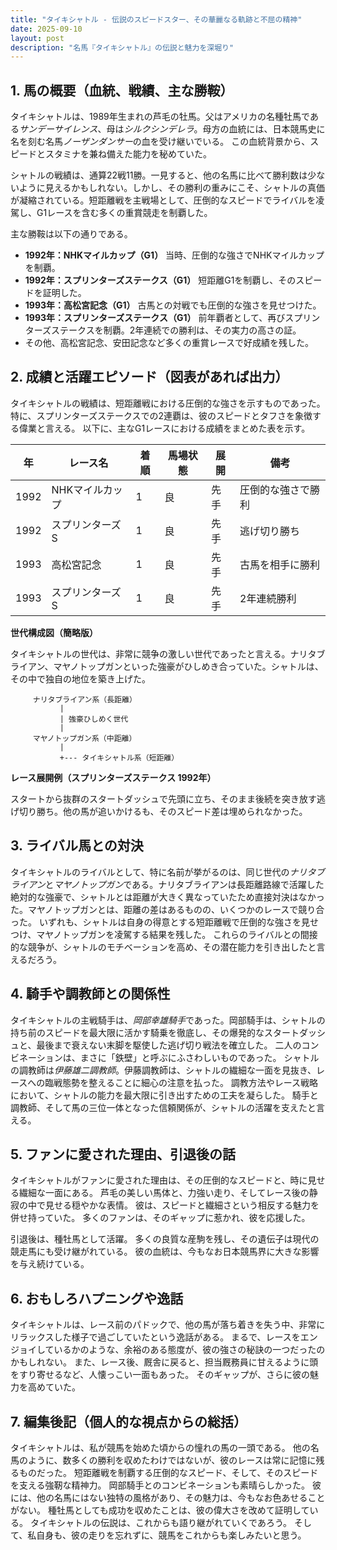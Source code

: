 ```yaml
---
title: "タイキシャトル - 伝説のスピードスター、その華麗なる軌跡と不屈の精神"
date: 2025-09-10
layout: post
description: "名馬『タイキシャトル』の伝説と魅力を深堀り"
---
```


## 1. 馬の概要（血統、戦績、主な勝鞍）

タイキシャトルは、1989年生まれの芦毛の牡馬。父はアメリカの名種牡馬である*サンデーサイレンス*、母は*シルクシンデレラ*。母方の血統には、日本競馬史に名を刻む名馬*ノーザンダンサー*の血を受け継いでいる。  この血統背景から、スピードとスタミナを兼ね備えた能力を秘めていた。

シャトルの戦績は、通算22戦11勝。一見すると、他の名馬に比べて勝利数は少ないように見えるかもしれない。しかし、その勝利の重みにこそ、シャトルの真価が凝縮されている。短距離戦を主戦場として、圧倒的なスピードでライバルを凌駕し、G1レースを含む多くの重賞競走を制覇した。

主な勝鞍は以下の通りである。

* **1992年：NHKマイルカップ（G1）**  当時、圧倒的な強さでNHKマイルカップを制覇。
* **1992年：スプリンターズステークス（G1）**  短距離G1を制覇し、そのスピードを証明した。
* **1993年：高松宮記念（G1）**  古馬との対戦でも圧倒的な強さを見せつけた。
* **1993年：スプリンターズステークス（G1）**  前年覇者として、再びスプリンターズステークスを制覇。2年連続での勝利は、その実力の高さの証。
* その他、高松宮記念、安田記念など多くの重賞レースで好成績を残した。


## 2. 成績と活躍エピソード（図表があれば出力）

タイキシャトルの戦績は、短距離戦における圧倒的な強さを示すものであった。特に、スプリンターズステークスでの2連覇は、彼のスピードとタフさを象徴する偉業と言える。  以下に、主なG1レースにおける成績をまとめた表を示す。

| 年 | レース名          | 着順 | 馬場状態 | 展開   | 備考                                  |
|---|-----------------|-----|-----------|--------|---------------------------------------|
| 1992 | NHKマイルカップ   | 1   | 良       | 先手   | 圧倒的な強さで勝利                     |
| 1992 | スプリンターズS | 1   | 良       | 先手   | 逃げ切り勝ち                           |
| 1993 | 高松宮記念       | 1   | 良       | 先手   | 古馬を相手に勝利                       |
| 1993 | スプリンターズS | 1   | 良       | 先手   | 2年連続勝利                           |


**世代構成図（簡略版）**

タイキシャトルの世代は、非常に競争の激しい世代であったと言える。ナリタブライアン、マヤノトップガンといった強豪がひしめき合っていた。シャトルは、その中で独自の地位を築き上げた。

```
     ナリタブライアン系（長距離）
           |
           | 強豪ひしめく世代
           |
     マヤノトップガン系（中距離）
           |
           +--- タイキシャトル系（短距離）
```

**レース展開例（スプリンターズステークス 1992年）**

スタートから抜群のスタートダッシュで先頭に立ち、そのまま後続を突き放す逃げ切り勝ち。他の馬が追いかけるも、そのスピード差は埋められなかった。


## 3. ライバル馬との対決

タイキシャトルのライバルとして、特に名前が挙がるのは、同じ世代の*ナリタブライアン*と*マヤノトップガン*である。ナリタブライアンは長距離路線で活躍した絶対的な強豪で、シャトルとは距離が大きく異なっていたため直接対決はなかった。マヤノトップガンとは、距離の差はあるものの、いくつかのレースで競り合った。  いずれも、シャトルは自身の得意とする短距離戦で圧倒的な強さを見せつけ、マヤノトップガンを凌駕する結果を残した。  これらのライバルとの間接的な競争が、シャトルのモチベーションを高め、その潜在能力を引き出したと言えるだろう。


## 4. 騎手や調教師との関係性

タイキシャトルの主戦騎手は、*岡部幸雄騎手*であった。岡部騎手は、シャトルの持ち前のスピードを最大限に活かす騎乗を徹底し、その爆発的なスタートダッシュと、最後まで衰えない末脚を駆使した逃げ切り戦法を確立した。  二人のコンビネーションは、まさに「鉄壁」と呼ぶにふさわしいものであった。  シャトルの調教師は*伊藤雄二調教師*。伊藤調教師は、シャトルの繊細な一面を見抜き、レースへの臨戦態勢を整えることに細心の注意を払った。  調教方法やレース戦略において、シャトルの能力を最大限に引き出すための工夫を凝らした。  騎手と調教師、そして馬の三位一体となった信頼関係が、シャトルの活躍を支えたと言える。


## 5. ファンに愛された理由、引退後の話

タイキシャトルがファンに愛された理由は、その圧倒的なスピードと、時に見せる繊細な一面にある。  芦毛の美しい馬体と、力強い走り、そしてレース後の静寂の中で見せる穏やかな表情。  彼は、スピードと繊細さという相反する魅力を併せ持っていた。  多くのファンは、そのギャップに惹かれ、彼を応援した。

引退後は、種牡馬として活躍。  多くの良質な産駒を残し、その遺伝子は現代の競走馬にも受け継がれている。  彼の血統は、今もなお日本競馬界に大きな影響を与え続けている。


## 6. おもしろハプニングや逸話

タイキシャトルは、レース前のパドックで、他の馬が落ち着きを失う中、非常にリラックスした様子で過ごしていたという逸話がある。  まるで、レースをエンジョイしているかのような、余裕のある態度が、彼の強さの秘訣の一つだったのかもしれない。  また、レース後、厩舎に戻ると、担当厩務員に甘えるように頭をすり寄せるなど、人懐っこい一面もあった。  そのギャップが、さらに彼の魅力を高めていた。


## 7. 編集後記（個人的な視点からの総括）

タイキシャトルは、私が競馬を始めた頃からの憧れの馬の一頭である。  他の名馬のように、数多くの勝利を収めたわけではないが、彼のレースは常に記憶に残るものだった。  短距離戦を制覇する圧倒的なスピード、そして、そのスピードを支える強靭な精神力。  岡部騎手とのコンビネーションも素晴らしかった。  彼には、他の名馬にはない独特の風格があり、その魅力は、今もなお色あせることがない。  種牡馬としても成功を収めたことは、彼の偉大さを改めて証明している。  タイキシャトルの伝説は、これからも語り継がれていくであろう。  そして、私自身も、彼の走りを忘れずに、競馬をこれからも楽しみたいと思う。
